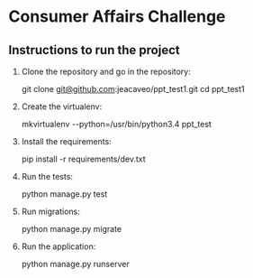 # Consumer Affairs Challenge

## Instructions to run the project

1. Clone the repository and go in the repository:

    git clone git@github.com:jeacaveo/ppt_test1.git
    cd ppt_test1

2. Create the virtualenv:

    mkvirtualenv --python=/usr/bin/python3.4 ppt_test

3. Install the requirements:

    pip install -r requirements/dev.txt

4. Run the tests:

    python manage.py test

5. Run migrations:

    python manage.py migrate

6. Run the application:

    python manage.py runserver
